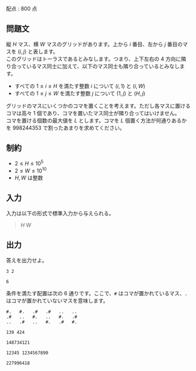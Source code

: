 配点 : $800$ 点

## 問題文

縦 $H$ マス、横 $W$ マスのグリッドがあります。上から $i$ 番目、左から $j$ 番目のマスを $(i,j)$ と表します。<br>
このグリッドはトーラスであるとみなします。つまり、上下左右の $4$ 方向に隣り合っているマス同士に加えて、以下のマス同士も隣り合っているとみなします。

- すべての $1 \leq i \leq H$ を満たす整数 $i$ について $(i,1)$ と $(i,W)$
- すべての $1 \leq j \leq W$ を満たす整数 $j$ について $(1,j)$ と $(H,j)$

グリッドのマスにいくつかのコマを置くことを考えます。ただし各マスに置けるコマは高々 $1$ 個であり、コマを置いたマス同士が隣り合ってはいけません。<br>
コマを置ける個数の最大値を $L$ とします。コマを $L$ 個置く方法が何通りあるかを $998244353$ で割ったあまりを求めてください。

## 制約

- $2 \leq H \leq 10^5$
- $2 \leq W \leq 10^{10}$
- $H,W$ は整数

## 入力

入力は以下の形式で標準入力から与えられる。

> $H$ $W$

## 出力

答えを出力せよ。

```input1
3 2
```

```output1
6
```

条件を満たす配置は次の $6$ 通りです。ここで、`#` はコマが置かれているマス、`.` はコマが置かれていないマスを意味します。

```output1
#.   #.   .#   .#   ..   ..
.#   ..   #.   ..   #.   .#
..   .#   ..   #.   .#   #.
```

```input2
139 424
```

```output2
148734121
```

```input3
12345 1234567890
```

```output3
227996418
```